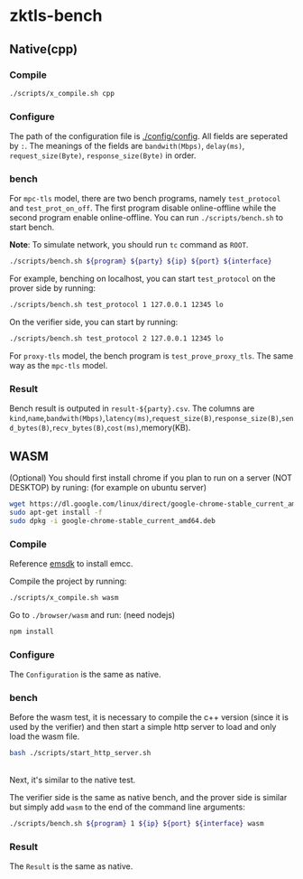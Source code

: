 # zktls-bench

## Native(cpp)

### Compile


```bash
./scripts/x_compile.sh cpp
```

### Configure

The path of the configuration file is [./config/config](./config/config). All fields are seperated by `:`. The meanings of the fields are `bandwith(Mbps)`, `delay(ms)`, `request_size(Byte)`, `response_size(Byte)` in order.

### bench

For `mpc-tls` model, there are two bench programs, namely `test_protocol` and `test_prot_on_off`. The first program disable online-offline while the second program enable online-offline. You can run `./scripts/bench.sh` to start bench.

**Note**: To simulate network, you should run `tc` command as `ROOT`.

```bash
./scripts/bench.sh ${program} ${party} ${ip} ${port} ${interface}
```

For example, benching on localhost, you can start `test_protocol` on the prover side by running:
```bash
./scripts/bench.sh test_protocol 1 127.0.0.1 12345 lo
```

On the verifier side, you can start by running:
```bash
./scripts/bench.sh test_protocol 2 127.0.0.1 12345 lo
```

For `proxy-tls` model, the bench program is `test_prove_proxy_tls`. The same way as the `mpc-tls` model.


### Result

Bench result is outputed in `result-${party}.csv`. The columns are `kind`,`name`,`bandwith(Mbps)`,`latency(ms)`,`request_size(B)`,`response_size(B)`,`send_bytes(B)`,`recv_bytes(B)`,`cost(ms)`,memory(KB).


## WASM

(Optional) You should first install chrome if you plan to run on a server (NOT DESKTOP) by runing: (for example on ubuntu server)

```sh
wget https://dl.google.com/linux/direct/google-chrome-stable_current_amd64.deb
sudo apt-get install -f
sudo dpkg -i google-chrome-stable_current_amd64.deb
```


### Compile

Reference [emsdk](https://emscripten.org/docs/getting_started/downloads.html) to install emcc.

Compile the project by running:

```bash
./scripts/x_compile.sh wasm
```

Go to  `./browser/wasm` and run: (need nodejs)

```sh
npm install
```

### Configure

The `Configuration` is the same as native.

### bench

Before the wasm test, it is necessary to compile the c++ version (since it is used by the verifier) and then start a simple http server to load and only load the wasm file.

```sh
bash ./scripts/start_http_server.sh
```


<br/>
Next, it's similar to the native test.

The verifier side is the same as native bench, and the prover side is similar but simply add `wasm` to the end of the command line arguments:

```bash
./scripts/bench.sh ${program} 1 ${ip} ${port} ${interface} wasm
```


### Result

The `Result` is the same as native.

